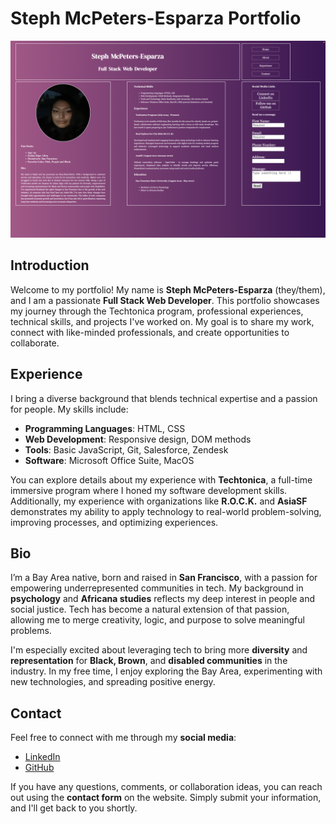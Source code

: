 # Steph McPeters-Esparza Portfolio

![Alt text](Techtonica-projects/portfolio-website/portfolio-screenshot.png)

## Introduction
Welcome to my portfolio! My name is **Steph McPeters-Esparza** (they/them), and I am a passionate **Full Stack Web Developer**. This portfolio showcases my journey through the Techtonica program, professional experiences, technical skills, and projects I've worked on. My goal is to share my work, connect with like-minded professionals, and create opportunities to collaborate.

## Experience
I bring a diverse background that blends technical expertise and a passion for people. My skills include:

- **Programming Languages**: HTML, CSS
- **Web Development**: Responsive design, DOM methods
- **Tools**: Basic JavaScript, Git, Salesforce, Zendesk
- **Software**: Microsoft Office Suite, MacOS

You can explore details about my experience with **Techtonica**, a full-time immersive program where I honed my software development skills. Additionally, my experience with organizations like **R.O.C.K.** and **AsiaSF** demonstrates my ability to apply technology to real-world problem-solving, improving processes, and optimizing experiences.

## Bio
I’m a Bay Area native, born and raised in **San Francisco**, with a passion for empowering underrepresented communities in tech. My background in **psychology** and **Africana studies** reflects my deep interest in people and social justice. Tech has become a natural extension of that passion, allowing me to merge creativity, logic, and purpose to solve meaningful problems.  

I'm especially excited about leveraging tech to bring more **diversity** and **representation** for **Black, Brown**, and **disabled communities** in the industry. In my free time, I enjoy exploring the Bay Area, experimenting with new technologies, and spreading positive energy.

## Contact
Feel free to connect with me through my **social media**:

- [LinkedIn](https://www.linkedin.com/in/stmcpeters)
- [GitHub](https://github.com/stmcpeters)

If you have any questions, comments, or collaboration ideas, you can reach out using the **contact form** on the website. Simply submit your information, and I'll get back to you shortly.
